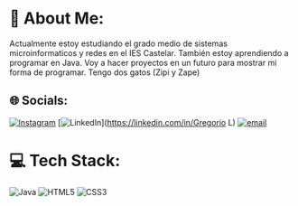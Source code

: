 # 💫 About Me:
Actualmente estoy estudiando el grado medio de sistemas microinformaticos y redes en el IES Castelar. También estoy aprendiendo a programar en Java. Voy a hacer proyectos en un futuro para mostrar mi forma de programar. Tengo dos gatos (Zipi y Zape)


## 🌐 Socials:
[![Instagram](https://img.shields.io/badge/Instagram-%23E4405F.svg?logo=Instagram&logoColor=white)](https://instagram.com/_gregoriolopez) [![LinkedIn](https://img.shields.io/badge/LinkedIn-%230077B5.svg?logo=linkedin&logoColor=white)](https://linkedin.com/in/Gregorio L) [![email](https://img.shields.io/badge/Email-D14836?logo=gmail&logoColor=white)](mailto:gregoriolopezramirez11@gmail.com) 

# 💻 Tech Stack:
![Java](https://img.shields.io/badge/java-%23ED8B00.svg?style=flat&logo=openjdk&logoColor=white) ![HTML5](https://img.shields.io/badge/html5-%23E34F26.svg?style=flat&logo=html5&logoColor=white) ![CSS3](https://img.shields.io/badge/css3-%231572B6.svg?style=flat&logo=css3&logoColor=white)

<!-- Proudly created with GPRM ( https://gprm.itsvg.in ) -->
